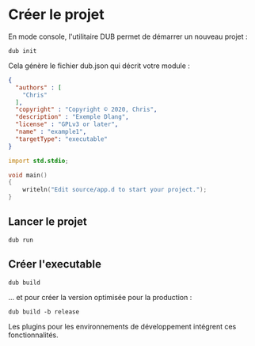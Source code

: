 # Créer le projet 

En mode console, l'utilitaire DUB permet de démarrer un nouveau projet : 

```BATCH
dub init
```

Cela génère le fichier dub.json qui décrit votre module : 

```Json
{
  "authors" : [
    "Chris"
  ],
  "copyright" : "Copyright © 2020, Chris",
  "description" : "Exemple Dlang",
  "license" : "GPLv3 or later",
  "name" : "example1",
  "targetType": "executable"
}
```

```D
import std.stdio;

void main()
{
    writeln("Edit source/app.d to start your project.");
}
```

## Lancer le projet

```BATCH
dub run
```

## Créer l'executable 

```BATCH
dub build
```

... et pour créer la version optimisée pour la production : 

```BATCH
dub build -b release
```

Les plugins pour les environnements de développement intégrent ces fonctionnalités.